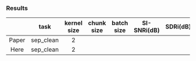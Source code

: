 ### Results

|      |   task    |kernel size|chunk size|batch size|SI-SNRi(dB) | SDRi(dB)|
|:----:|:---------:|:---------:|:--------:|:--------:|:----------:|:-------:|
| Paper| sep_clean |    2     |      |         |        |     |
| Here | sep_clean |    2     |      |         |        |     |
